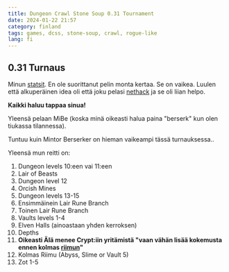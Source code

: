 ```yaml
---
title: Dungeon Crawl Stone Soup 0.31 Tournament
date: 2024-01-22 21:57
category: finland
tags: games, dcss, stone-soup, crawl, rogue-like
lang: fi
---
```


## 0.31 Turnaus

Minun [statsit](https://crawl.develz.org/tournament/0.31/players/martbhell.html).
En ole suorittanut pelin monta kertaa. Se on vaikea. Luulen että alkuperäinen idea oli että joku pelasi [nethack](https://www.nethack.org/) ja se oli liian helpo.

**Kaikki haluu tappaa sinua!**

Yleensä pelaan MiBe (koska minä oikeasti halua paina "berserk" kun olen tiukassa tilannessa).

Tuntuu kuin Mintor Berserker on hieman vaikeampi tässä turnauksessa..

Yleensä mun reitti on:

1. Dungeon levels 10:een vai 11:een
1. Lair of Beasts
1. Dungeon level 12
1. Orcish Mines
1. Dungeon levels 13-15
1. Ensimmäinein Lair Rune Branch
1. Toinen Lair Rune Branch
1. Vaults levels 1-4
1. Elven Halls (ainoastaan yhden kerroksen)
1. Depths
1. **Oikeasti Älä menee Crypt:iin yritämistä "vaan vähän lisää kokemusta ennen kolmas [riimun](http://crawl.chaosforge.org/Rune)"**
1. Kolmas Riimu (Abyss, Slime or Vault 5)
1. Zot 1-5
